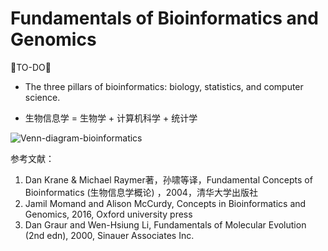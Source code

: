 # Fundamentals of Bioinformatics and Genomics

🐘TO-DO🐘

* The three pillars of bioinformatics: biology, statistics, and computer science.

* 生物信息学 = 生物学 + 计算机科学 + 统计学


![Venn-diagram-bioinformatics](https://raw.githubusercontent.com/adong77/bigbook/master/imageBed/Venn-diagram-bioinformatics.png)


参考文献：
1. Dan Krane & Michael Raymer著，孙啸等译，Fundamental Concepts of Bioinformatics (生物信息学概论) ，2004，清华大学出版社
2. Jamil Momand and Alison McCurdy, Concepts in Bioinformatics and Genomics, 2016, Oxford university press
3. Dan Graur and Wen-Hsiung Li, Fundamentals of Molecular Evolution (2nd edn), 2000, Sinauer Associates Inc. 